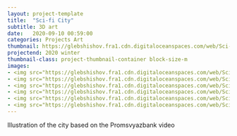 ```yaml
---
layout: project-template
title:  "Sci-fi City"
subtitle: 3D art
date:   2020-09-10 00:59:00
categories: Projects Art
thumbnail: https://glebshishov.fra1.cdn.digitaloceanspaces.com/web/Sci-fi-city/Sci-fi-city-thumbnail.webp
projectend: 2020 winter
thumbnail-class: project-thumbnail-container block-size-m
images:
- <img src="https://glebshishov.fra1.cdn.digitaloceanspaces.com/web/Sci-fi-city/Sci-fi-city-1.webp" class="project-img-parameters img-size-full" alt="Sci-fi-1">
- <img src="https://glebshishov.fra1.cdn.digitaloceanspaces.com/web/Sci-fi-city/Sci-fi-city-2.webp" class="project-img-parameters img-size-full" alt="Sci-fi-2">
- <img src="https://glebshishov.fra1.cdn.digitaloceanspaces.com/web/Sci-fi-city/Sci-fi-city-3.webp" class="project-img-parameters img-size-full" alt="Sci-fi-3">
- <img src="https://glebshishov.fra1.cdn.digitaloceanspaces.com/web/Sci-fi-city/Sci-fi-city-4.webp" class="project-img-parameters img-size-full" alt="Sci-fi-4">
- <img src="https://glebshishov.fra1.cdn.digitaloceanspaces.com/web/Sci-fi-city/Sci-fi-city-5.webp" class="project-img-parameters img-size-half" alt="Sci-fi-5">
- <img src="https://glebshishov.fra1.cdn.digitaloceanspaces.com/web/Sci-fi-city/Sci-fi-city-6.webp" class="project-img-parameters img-size-half" alt="Sci-fi-6">
---
```

Illustration of the city based on the Promsvyazbank video